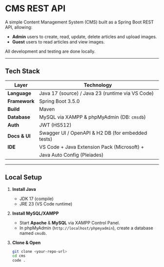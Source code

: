 # CMS REST API

A simple Content Management System (CMS) built as a Spring Boot REST API, allowing:

- **Admin** users to create, read, update, delete articles and upload images.  
- **Guest** users to read articles and view images.

All development and testing are done locally.

---

## Tech Stack

| Layer           | Technology                                           |
|-----------------|------------------------------------------------------|
| **Language**    | Java 17 (source) / Java 23 (runtime via VS Code)     |
| **Framework**   | Spring Boot 3.5.0                                    |
| **Build**       | Maven                                                |
| **Database**    | MySQL via XAMPP & phpMyAdmin (DB: `cmsdb`)           |
| **Auth**        | JWT (HS512)                                          |
| **Docs & UI**   | Swagger UI / OpenAPI & H2 DB (for embedded tests)    |
| **IDE**         | VS Code + Java Extension Pack (Microsoft) +          |
                  |   Java Auto Config (Pleiades)                        |

---

## Local Setup

1. **Install Java**  
   - JDK 17 (compile)  
   - JRE 23 (VS Code runtime)

2. **Install MySQL/XAMPP**  
   - Start **Apache** & **MySQL** via XAMPP Control Panel.  
   - In phpMyAdmin (`http://localhost/phpmyadmin`), create a database named `cmsdb`.

3. **Clone & Open**  
   ```bash
   git clone <your-repo-url>
   cd cms
   code .

